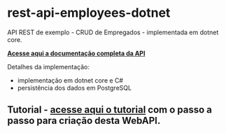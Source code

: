 # rest-api-employees-dotnet
API REST de exemplo - CRUD de Empregados - implementada em dotnet core.

**[Acesse aqui a documentação completa da API](https://employees38.docs.apiary.io/)**

 Detalhes da implementação:
 - implementação em dotnet core e C#
 - persistência dos dados em PostgreSQL


## Tutorial - [acesse aqui o tutorial](./tutorial/readme.md) com o passo a passo para criação desta WebAPI.
